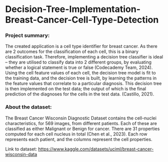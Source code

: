 # Decision-Tree-Implementation-Breast-Cancer-Cell-Type-Detection

<h3>Project summary:</h3>

The created application is a cell type identifier for breast cancer. As there are 2 outcomes for the classification of each cell, this is a binary classification task. Therefore, implementing a decision tree classifier is ideal – they are utilised to classify data into 2 different groups, by evaluating whether a logical statement is true or false (Codecademy Team, 2024). Using the cell feature values of each cell, the decision tree model is fit to the training data, and the decision tree is built, by learning the patterns in the feature values that correlate to a particular diagnosis. This decision tree is then implemented on the test data; the output of which is the final prediction of the diagnoses for the cells in the test data. (Castillo, 2021). 


<h3>About the dataset:</h3>

The Breast Cancer Wisconsin Diagnostic Dataset contains the cell-nuclei characteristics, for 569 images, from different patients. Each of these are classified as either Malignant or Benign for cancer. There are 31 properties computed for each cell nucleus in total (Chen et al., 2023). Each row represents each patient, and the columns represent the cell properties.

Link to dataset: 
https://www.kaggle.com/datasets/uciml/breast-cancer-wisconsin-data


